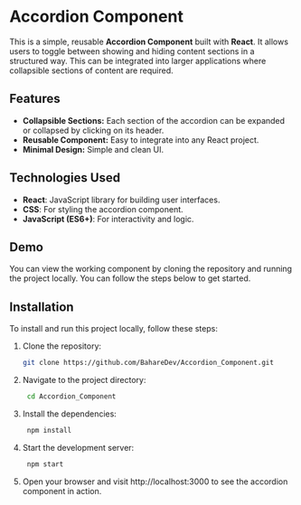 # Accordion Component

This is a simple, reusable **Accordion Component** built with **React**. It allows users to toggle between showing and hiding content sections in a structured way. This can be integrated into larger applications where collapsible sections of content are required.

## Features

- **Collapsible Sections:** Each section of the accordion can be expanded or collapsed by clicking on its header.
- **Reusable Component:** Easy to integrate into any React project.
- **Minimal Design:** Simple and clean UI.

## Technologies Used

- **React**: JavaScript library for building user interfaces.
- **CSS**: For styling the accordion component.
- **JavaScript (ES6+)**: For interactivity and logic.

## Demo

You can view the working component by cloning the repository and running the project locally. You can follow the steps below to get started.

## Installation

To install and run this project locally, follow these steps:

1. Clone the repository:

   ```bash
   git clone https://github.com/BahareDev/Accordion_Component.git

2. Navigate to the project directory:

   ```bash
    cd Accordion_Component
   
3. Install the dependencies:

   ```bash
    npm install

4. Start the development server:

    ```bash
     npm start
    
6. Open your browser and visit http://localhost:3000 to see the accordion component in action.
